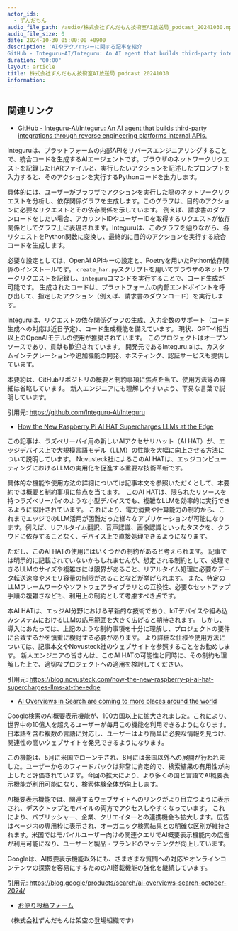 ```yaml
---
actor_ids:
  - ずんだもん
audio_file_path: /audio/株式会社ずんだもん技術室AI放送局_podcast_20241030.mp3
audio_file_size: 0
date: 2024-10-30 05:00:00 +0900
description: 'AIやテクノロジーに関する記事を紹介  
GitHub - Integuru-AI/Integuru: An AI agent that builds third-party integrations through reverse engineering platforms internal APIs.、How the New Raspberry Pi AI HAT Supercharges LLMs at the Edge、AI Overviews in Search are coming to more places around the world'
duration: "00:00"
layout: article
title: 株式会社ずんだもん技術室AI放送局 podcast 20241030
information: 
---
```


## 関連リンク


- [GitHub - Integuru-AI/Integuru: An AI agent that builds third-party integrations through reverse engineering platforms internal APIs.](https://github.com/Integuru-AI/Integuru)  



Integuruは、プラットフォームの内部APIをリバースエンジニアリングすることで、統合コードを生成するAIエージェントです。ブラウザのネットワークリクエストを記録したHARファイルと、実行したいアクションを記述したプロンプトを入力すると、そのアクションを実行するPythonコードを出力します。

具体的には、ユーザーがブラウザでアクションを実行した際のネットワークリクエストを分析し、依存関係グラフを生成します。このグラフは、目的のアクションに必要なリクエストとその依存関係を示しています。  例えば、請求書のダウンロードをしたい場合、アカウントIDやユーザーIDを取得するリクエストが依存関係としてグラフ上に表現されます。Integuruは、このグラフを辿りながら、各リクエストをPython関数に変換し、最終的に目的のアクションを実行する統合コードを生成します。

必要な設定としては、OpenAI APIキーの設定と、Poetryを用いたPython依存関係のインストールです。  `create_har.py`スクリプトを用いてブラウザのネットワークリクエストを記録し、`integuru`コマンドを実行することで、コード生成が可能です。  生成されたコードは、プラットフォームの内部エンドポイントを呼び出して、指定したアクション（例えば、請求書のダウンロード）を実行します。

Integuruは、リクエストの依存関係グラフの生成、入力変数のサポート（コード生成への対応は近日予定）、コード生成機能を備えています。  現状、GPT-4相当以上のOpenAIモデルの使用が推奨されています。  このプロジェクトはオープンソースであり、貢献も歓迎されています。  開発元であるInteguru.aiは、カスタムインテグレーションや追加機能の開発、ホスティング、認証サービスも提供しています。


本要約は、GitHubリポジトリの概要と制約事項に焦点を当て、使用方法等の詳細は省略しています。 新人エンジニアにも理解しやすいよう、平易な言葉で説明しています。


引用元: https://github.com/Integuru-AI/Integuru


- [How the New Raspberry Pi AI HAT Supercharges LLMs at the Edge](https://blog.novusteck.com/how-the-new-raspberry-pi-ai-hat-supercharges-llms-at-the-edge)  



この記事は、ラズベリーパイ用の新しいAIアクセサリハット（AI HAT）が、エッジデバイス上で大規模言語モデル（LLM）の性能を大幅に向上させる方法について説明しています。  Novusteck社によるこのAI HATは、エッジコンピューティングにおけるLLMの実用化を促進する重要な技術革新です。

具体的な機能や使用方法の詳細については記事本文を参照いただくとして、本要約では概要と制約事項に焦点を当てます。  このAI HATは、限られたリソースを持つラズベリーパイのような小型デバイスでも、複雑なLLMを効率的に実行できるように設計されています。  これにより、電力消費や計算能力の制約から、これまでエッジでのLLM活用が困難だった様々なアプリケーションが可能になります。例えば、リアルタイム翻訳、音声認識、画像認識といったタスクを、クラウドに依存することなく、デバイス上で直接処理できるようになります。

ただし、このAI HATの使用にはいくつかの制約があると考えられます。  記事では明示的に記載されていないかもしれませんが、想定される制約として、処理できるLLMのサイズや複雑さには限界があること、リアルタイム処理に必要なデータ転送速度やメモリ容量の制限があることなどが挙げられます。  また、特定のLLMフレームワークやソフトウェアライブラリとの互換性、必要なセットアップ手順の複雑さなども、利用上の制約として考慮すべき点です。

本AI HATは、エッジAI分野における革新的な技術であり、IoTデバイスや組み込みシステムにおけるLLMの応用範囲を大きく広げると期待されます。  しかし、導入にあたっては、上記のような制約事項を十分に理解し、プロジェクトの要件に合致するかを慎重に検討する必要があります。  より詳細な仕様や使用方法については、記事本文やNovusteck社のウェブサイトを参照することをお勧めします。 新人エンジニアの皆さんは、このAI HATの可能性と同時に、その制約も理解した上で、適切なプロジェクトへの適用を検討してください。


引用元: https://blog.novusteck.com/how-the-new-raspberry-pi-ai-hat-supercharges-llms-at-the-edge


- [AI Overviews in Search are coming to more places around the world](https://blog.google/products/search/ai-overviews-search-october-2024/)  



Google検索のAI概要表示機能が、100カ国以上に拡大されました。これにより、世界中の10億人を超えるユーザーが毎月この機能を利用できるようになります。日本語を含む複数の言語に対応し、ユーザーはより簡単に必要な情報を見つけ、関連性の高いウェブサイトを発見できるようになります。

この機能は、5月に米国でローンチされ、8月には米国以外への展開が行われました。ユーザーからのフィードバックは非常に肯定的で、検索結果の有用性が向上したと評価されています。今回の拡大により、より多くの国と言語でAI概要表示機能が利用可能になり、検索体験全体が向上します。

AI概要表示機能では、関連するウェブサイトへのリンクがより目立つように表示され、デスクトップとモバイルの両方でアクセスしやすくなっています。  これにより、パブリッシャー、企業、クリエイターとの連携機会も拡大します。広告はページ内の専用枠に表示され、オーガニック検索結果との明確な区別が維持されます。米国ではモバイルユーザー向けの関連クエリでAI概要表示機能内の広告が利用可能になり、ユーザーと製品・ブランドのマッチングが向上しています。

Googleは、AI概要表示機能以外にも、さまざまな質問への対応やオンラインコンテンツの探索を容易にするためのAI搭載機能の強化を継続しています。


引用元: https://blog.google/products/search/ai-overviews-search-october-2024/



- [お便り投稿フォーム](https://forms.gle/ffg4JTfqdiqK62qf9)

（株式会社ずんだもんは架空の登場組織です）
